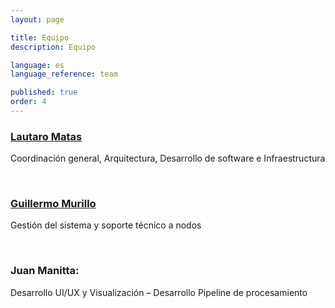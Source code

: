```yaml
---
layout: page

title: Equipo
description: Equipo

language: es
language_reference: team

published: true
order: 4
---
```


### **[Lautaro Matas](mailto:lautaro.matas@lareferencia.redclara.net)**  
 
Coordinación general, Arquitectura, Desarrollo de software e Infraestructura

<br/>

###  **[Guillermo Murillo](mailto:soporte@lareferencia.redclara.net)**
Gestión del sistema y soporte técnico a nodos 

<br/>

###  **Juan Manitta**: 
Desarrollo UI/UX y Visualización – Desarrollo Pipeline de procesamiento



